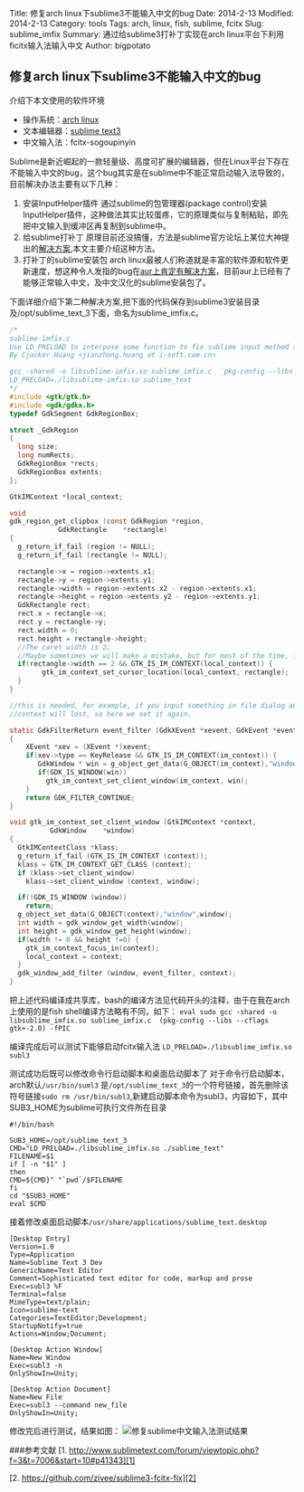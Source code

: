 Title: 修复arch linux下sublime3不能输入中文的bug
Date: 2014-2-13
Modified: 2014-2-13
Category: tools
Tags: arch, linux, fish, sublime, fcitx
Slug: sublime_imfix
Summary: 通过给sublime3打补丁实现在arch linux平台下利用ficitx输入法输入中文
Author: bigpotato

## 修复arch linux下sublime3不能输入中文的bug
介绍下本文使用的软件环境

- 操作系统：[arch linux][]
- 文本编辑器：[sublime text3][]
- 中文输入法：fcitx-sogoupinyin

[arch linux]: https://www.archlinux.org/
[sublime text3]: http://www.sublimetext.com/3

Sublime是新近崛起的一款轻量级、高度可扩展的编辑器，但在Linux平台下存在不能输入中文的bug，这个bug其实是在sublime中不能正常启动输入法导致的，目前解决办法主要有以下几种：

1. 安装InputHelper插件
    通过sublime的包管理器(package control)安装InputHelper插件，这种做法其实比较蛋疼，它的原理类似与复制粘贴，即先把中文输入到缓冲区再复制到sublime中。
2. 给sublime打补丁
    原理目前还没搞懂，方法是sublime官方论坛上某位大神提出的[解决方案][],本文主要介绍这种方法。
3. 打补丁的sublime安装包
    arch linux最被人们称道就是丰富的软件源和软件更新速度，想这种令人发指的bug在[aur上肯定有解决方案][]，目前aur上已经有了能够正常输入中文，及中文汉化的sublime安装包了。

[解决方案]: http://www.sublimetext.com/forum/viewtopic.php?f=3&t=7006&start=10#p41343
[aur上肯定有解决方案]: https://aur.archlinux.org/packages/sublime-text-dev-imfix/

下面详细介绍下第二种解决方案,把下面的代码保存到sublime3安装目录及/opt/sublime_text_3下面，命名为sublime_imfix.c。

```c
/*
sublime-imfix.c
Use LD_PRELOAD to interpose some function to fix sublime input method support for linux.
By Cjacker Huang <jianzhong.huang at i-soft.com.cn>

gcc -shared -o libsublime-imfix.so sublime_imfix.c  `pkg-config --libs --cflags gtk+-2.0` -fPIC
LD_PRELOAD=./libsublime-imfix.so sublime_text
*/
#include <gtk/gtk.h>
#include <gdk/gdkx.h>
typedef GdkSegment GdkRegionBox;

struct _GdkRegion
{
  long size;
  long numRects;
  GdkRegionBox *rects;
  GdkRegionBox extents;
};

GtkIMContext *local_context;

void
gdk_region_get_clipbox (const GdkRegion *region,
            GdkRectangle    *rectangle)
{
  g_return_if_fail (region != NULL);
  g_return_if_fail (rectangle != NULL);

  rectangle->x = region->extents.x1;
  rectangle->y = region->extents.y1;
  rectangle->width = region->extents.x2 - region->extents.x1;
  rectangle->height = region->extents.y2 - region->extents.y1;
  GdkRectangle rect;
  rect.x = rectangle->x;
  rect.y = rectangle->y;
  rect.width = 0;
  rect.height = rectangle->height; 
  //The caret width is 2; 
  //Maybe sometimes we will make a mistake, but for most of the time, it should be the caret.
  if(rectangle->width == 2 && GTK_IS_IM_CONTEXT(local_context)) {
        gtk_im_context_set_cursor_location(local_context, rectangle);
  }
}

//this is needed, for example, if you input something in file dialog and return back the edit area
//context will lost, so here we set it again.

static GdkFilterReturn event_filter (GdkXEvent *xevent, GdkEvent *event, gpointer im_context)
{
    XEvent *xev = (XEvent *)xevent;
    if(xev->type == KeyRelease && GTK_IS_IM_CONTEXT(im_context)) {
       GdkWindow * win = g_object_get_data(G_OBJECT(im_context),"window");
       if(GDK_IS_WINDOW(win))
         gtk_im_context_set_client_window(im_context, win);
    }
    return GDK_FILTER_CONTINUE;
}

void gtk_im_context_set_client_window (GtkIMContext *context,
          GdkWindow    *window)
{
  GtkIMContextClass *klass;
  g_return_if_fail (GTK_IS_IM_CONTEXT (context));
  klass = GTK_IM_CONTEXT_GET_CLASS (context);
  if (klass->set_client_window)
    klass->set_client_window (context, window);

  if(!GDK_IS_WINDOW (window))
    return;
  g_object_set_data(G_OBJECT(context),"window",window);
  int width = gdk_window_get_width(window);
  int height = gdk_window_get_height(window);
  if(width != 0 && height !=0) {
    gtk_im_context_focus_in(context);
    local_context = context;
  }
  gdk_window_add_filter (window, event_filter, context); 
}
```

把上述代码编译成共享库，bash的编译方法见代码开头的注释，由于在我在arch上使用的是fish shell编译方法略有不同，如下：
`eval sudo gcc -shared -o libsublime_imfix.so sublime_imfix.c  (pkg-config --libs --cflags gtk+-2.0) -fPIC`

编译完成后可以测试下能够启动fcitx输入法 `LD_PRELOAD=./libsublime_imfix.so subl3`

测试成功后既可以修改命令行启动脚本和桌面启动脚本了
对于命令行启动脚本，arch默认`/usr/bin/suml3` 是`/opt/sublime_text_3`的一个符号链接，首先删除该符号链接`sudo rm /usr/bin/subl3`,新建启动脚本命令为subl3，内容如下，其中SUB3_HOME为sublime可执行文件所在目录
```shell
#!/bin/bash

SUB3_HOME=/opt/sublime_text_3
CMD="LD_PRELOAD=./libsublime_imfix.so ./sublime_text"
FILENAME=$1
if [ -n "$1" ]
then 
CMD=${CMD}" "`pwd`/$FILENAME
fi
cd "$SUB3_HOME"
eval $CMD
```

接着修改桌面启动脚本`/usr/share/applications/sublime_text.desktop`

```
[Desktop Entry]
Version=1.0
Type=Application
Name=Sublime Text 3 Dev
GenericName=Text Editor
Comment=Sophisticated text editor for code, markup and prose
Exec=subl3 %F
Terminal=false
MimeType=text/plain;
Icon=sublime-text
Categories=TextEditor;Development;
StartupNotify=true
Actions=Window;Document;

[Desktop Action Window]
Name=New Window
Exec=subl3 -n
OnlyShowIn=Unity;

[Desktop Action Document]
Name=New File
Exec=subl3 --command new_file
OnlyShowIn=Unity;
```

修改完后进行测试，结果如图：
![修复sublime中文输入法测试结果]({filename}/images/sublime_imfix.png)

###参考文献
[1. http://www.sublimetext.com/forum/viewtopic.php?f=3&t=7006&start=10#p41343][1]

[2. https://github.com/zivee/sublime3-fcitx-fix][2]


[1]: http://www.sublimetext.com/forum/viewtopic.php?f=3&t=7006&start=10#p41343
[2]: https://github.com/zivee/sublime3-fcitx-fix